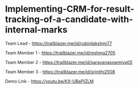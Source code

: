 # Implementing-CRM-for-result-tracking-of-a-candidate-with-internal-marks

Team Lead -       https://trailblazer.me/id/rubinilakshmi77

Team Member 1 -   https://trailblazer.me/id/reshma2705

Team Member 2 - https://trailblazer.me/id/saravanasowmiya05

Team Member 3 - https://trailblazer.me/id/srinithi2508 

Demo Link -  https://youtu.be/KX-UBePlZLM
